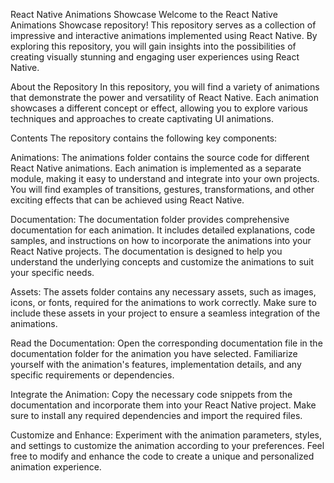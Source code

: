 React Native Animations Showcase
Welcome to the React Native Animations Showcase repository! This repository serves as a collection of impressive and interactive animations implemented using React Native. By exploring this repository, you will gain insights into the possibilities of creating visually stunning and engaging user experiences using React Native.

About the Repository
In this repository, you will find a variety of animations that demonstrate the power and versatility of React Native. Each animation showcases a different concept or effect, allowing you to explore various techniques and approaches to create captivating UI animations.

Contents
The repository contains the following key components:

Animations: The animations folder contains the source code for different React Native animations. Each animation is implemented as a separate module, making it easy to understand and integrate into your own projects. You will find examples of transitions, gestures, transformations, and other exciting effects that can be achieved using React Native.

Documentation: The documentation folder provides comprehensive documentation for each animation. It includes detailed explanations, code samples, and instructions on how to incorporate the animations into your React Native projects. The documentation is designed to help you understand the underlying concepts and customize the animations to suit your specific needs.

Assets: The assets folder contains any necessary assets, such as images, icons, or fonts, required for the animations to work correctly. Make sure to include these assets in your project to ensure a seamless integration of the animations.



Read the Documentation: Open the corresponding documentation file in the documentation folder for the animation you have selected. Familiarize yourself with the animation's features, implementation details, and any specific requirements or dependencies.

Integrate the Animation: Copy the necessary code snippets from the documentation and incorporate them into your React Native project. Make sure to install any required dependencies and import the required files.

Customize and Enhance: Experiment with the animation parameters, styles, and settings to customize the animation according to your preferences. Feel free to modify and enhance the code to create a unique and personalized animation experience.


